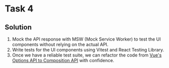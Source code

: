 # Task 4

## Solution

1. Mock the API response with MSW (Mock Service Worker) to test the UI
   components without relying on the actual API.
2. Write tests for the UI components using Vitest and React Testing Library.
3. Once we have a reliable test suite, we can refactor the code from
   [Vue's Options API to Composition API](https://vuejs.org/guide/introduction.html#api-styles)
   with confidence.
